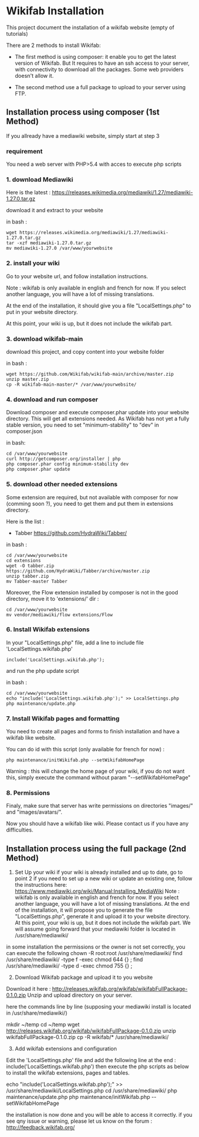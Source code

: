 # Wikifab Installation

This project document the installation of a wikifab website (empty of tutorials)

There are 2 methods to install Wikifab:

* The first method is using composer: it enable you to get the latest version of Wikifab. But It requires to have an ssh access to your server, with connectivity to download all the packages. Some web providers doesn't allow it.

* The second method use a full package to upload to your server using FTP.


## Installation process using composer (1st Method)

If you allready have a mediawiki website, simply start at step 3

### requirement

You need a web server with PHP>5.4 with acces to execute php scripts

### 1. download Mediawiki

Here is the latest : https://releases.wikimedia.org/mediawiki/1.27/mediawiki-1.27.0.tar.gz

download it and extract to your website

in bash : 

	wget https://releases.wikimedia.org/mediawiki/1.27/mediawiki-1.27.0.tar.gz
	tar -xzf mediawiki-1.27.0.tar.gz
	mv mediawiki-1.27.0 /var/www/yourwebsite

### 2. install your wiki

Go to your website url, and follow installation instructions.

Note : wikifab is only available in english and french for now. If you select another language, you will have a lot of missing translations.

At the end of the installation, it should give you a file "LocalSettings.php" to put in your website directory.

At this point, your wiki is up, but it does not include the wikifab part.


### 3. download wikifab-main

download this project, and copy content into your website folder

in bash :

	wget https://github.com/Wikifab/wikifab-main/archive/master.zip
	unzip master.zip
	cp -R wikifab-main-master/* /var/www/yourwebsite/
	
### 4. download and run composer

Download composer and execute composer.phar update into your website directory. This will get all extensions needed.
As Wikifab has not yet a fully stable version, you need to set "minimum-stability" to "dev" in composer.json

in bash:

	cd /var/www/yourwebsite
	curl http://getcomposer.org/installer | php
	php composer.phar config minimum-stability dev
	php composer.phar update

### 5. download other needed extensions

Some extension are required, but not available with composer for now (comming soon ?), you need to get them and put them in extensions directory.

Here is the list : 
 * Tabber https://github.com/HydraWiki/Tabber/

in bash :

	cd /var/www/yourwebsite
	cd extensions
	wget -O tabber.zip  https://github.com/HydraWiki/Tabber/archive/master.zip
	unzip tabber.zip
	mv Tabber-master Tabber
	
Moreover, the Flow extension installed by composer is not in the good directory, move it to 'extensions/' dir :
	
	cd /var/www/yourwebsite
	mv vendor/mediawiki/flow extensions/Flow
	

### 6. Install Wikifab extensions

In your "LocalSettings.php" file, add a line to include  file 'LocalSettings.wikifab.php'

	include('LocalSettings.wikifab.php');

and run the php update script 


in bash :

	cd /var/www/yourwebsite
	echo "include('LocalSettings.wikifab.php');" >> LocalSettings.php
	php maintenance/update.php

### 7. Install Wikifab pages and formatting

You need to create all pages and forms to finish installation and have a wikifab like website.

You can do id with this script (only available for french for now) :

	php maintenance/initWikifab.php --setWikifabHomePage

Warning : this will change the home page of your wiki, if you do not want this, simply execute the command without param "--setWikifabHomePage"

### 8. Permissions

Finaly, make sure that server has write permissions on directories "images/" and "images/avatars/".

Now you should have a wikifab like wiki. Please contact us if you have any difficulties.


## Installation process using the full package (2nd Method)

1. Set Up your wiki 
if your wiki is already installed and up to date, go to point 2
if you need to set up a new wiki or update an existing one, follow the instructions here: https://www.mediawiki.org/wiki/Manual:Installing_MediaWiki
Note : wikifab is only available in english and french for now. If you select another language, you will have a lot of missing translations.
At the end of the installation, it will propose you to generate the file "LocalSettings.php", generate it and upload it to your website directory.
At this point, your wiki is up, but it does not include the wikifab part.
We will assume going forward that your mediawiki folder is located in /usr/share/mediawiki/

in some installation the permissions or the owner is not set correctly, you can execute the following
chown -R root:root /usr/share/mediawiki/
find /usr/share/mediawiki/ -type f -exec chmod 644 {} \;
find /usr/share/mediawiki/ -type d -exec chmod 755 {} \;


2. Download Wikifab package and upload it to you website

Download it here : http://releases.wikifab.org/wikifab/wikifabFullPackage-0.1.0.zip Unzip and upload directory on your server.

here the commands line by line (supposing your mediawiki install is located in /usr/share/mediawiki/)

mkdir ~/temp
cd ~/temp
wget http://releases.wikifab.org/wikifab/wikifabFullPackage-0.1.0.zip
unzip wikifabFullPackage-0.1.0.zip
cp -R wikifab/* /usr/share/mediawiki/



3. Add wikifab extensions and configuration

Edit the 'LocalSettings.php' file and add the following line at the end :
include('LocalSettings.wikifab.php') then execute the php scripts as below to install the wikifab extensions, pages and tables.

echo "include('LocalSettings.wikifab.php');" >> /usr/share/mediawiki/LocalSettings.php
cd /usr/share/mediawiki/
php maintenance/update.php
php maintenance/initWikifab.php --setWikifabHomePage


the installation is now done and you will be able to access it correctly. if you see qny issue or warning, please let us know on the forum : 
http://feedback.wikifab.org/
